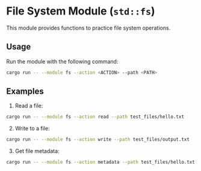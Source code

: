 # File System Module (`std::fs`)

This module provides functions to practice file system operations.

## Usage

Run the module with the following command:

```bash
cargo run -- --module fs --action <ACTION> --path <PATH>
```

## Examples

1. Read a file:

```bash
cargo run -- --module fs --action read --path test_files/hello.txt
```

2. Write to a file:

```bash
cargo run -- --module fs --action write --path test_files/output.txt
```

3. Get file metadata:

```bash
cargo run -- --module fs --action metadata --path test_files/hello.txt
```
